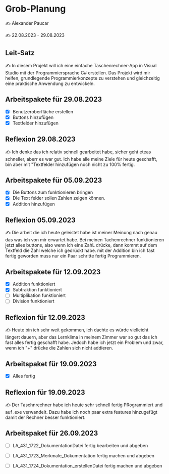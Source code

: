 # Grob-Planung

✍️ Alexander Paucar

✍️ 22.08.2023 - 29.08.2023

## Leit-Satz

✍️ In diesem Projekt will ich eine einfache Taschenrechner-App in Visual Studio mit der Programmiersprache C# erstellen. Das Projekt wird mir helfen, grundlegende Programmierkonzepte zu verstehen und gleichzeitig eine praktische Anwendung zu entwickeln.

## Arbeitspakete für 29.08.2023

- [X] Benutzeroberfläche erstellen
- [X] Buttons hinzufügen
- [X] Textfelder hinzufügen

## Reflexion 29.08.2023

✍️ Ich denke das ich relativ schnell gearbeitet habe, sicher geht eteas schneller, aberr es war gut. Ich habe alle meine Ziele für heute geschafft, bin aber mit "Textfelder hinzufügen noch nicht zu 100% fertig.

## Arbeitspakete für 05.09.2023

- [X] Die Buttons zum funktionieren bringen
- [X] DIe Text felder sollen Zahlen zeigen können.
- [X] Addition hinzufügen

## Reflexion 05.09.2023

✍️ Die arbeit die ich heute geleistet habe ist meiner Meinung nach genau das was ich von mir erwartet habe. Bei meinen Tachenrechner funktionieren jetzt alles buttons, also wenn ich eine ZahL drücke, dann kommt auf dem Textfeld die Zahl welche ich gedrückt habe.
mit der Addition bin ich fast fertig geworden muss nur ein Paar schritte fertig Programmieren.

## Arbeitspakete für 12.09.2023

- [X] Addition funktioniert
- [X] Subtraktion funktioniert
- [ ] Multiplikation funktioniert
- [ ] Division funktioniert

## Reflexion für 12.09.2023

✍️ Heute bin ich sehr weit gekommen, ich dachte es würde vielleicht längert dauern, aber das Lernklima in meinem Zimmer war so gut das ich fast alles fertig geschafft habe.
Jedoch habe ich jetzt ein Problem und zwar, wenn ich "+" drücke die Zahlen sich nicht addieren.

## Arbeitspaket für 19.09.2023

- [X] Alles fertig
## Reflexion für 19.09.2023
✍️ Der Taschnrechner habe ich heute sehr schnell fertig PRogrammiert und auf .exe verwandelt. Dazu habe ich noch paar extra features hinzugefügt damit der Rechner besser funktioniert.

## Arbeitspaket für 26.09.2023

- [ ] LA_431_1722_DokumentationDatei fertig bearbeiten und abgeben
- [ ] LA_431_1723_Merkmale_Dokumentation  fertig machen und abgeben
- [ ] LA_431_1724_Dokumentation_erstellenDatei fertig machen und abgeben


